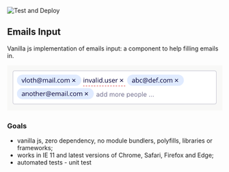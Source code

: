 ![Test and Deploy](https://github.com/vloth/emails-input/workflows/Test%20and%20Deploy/badge.svg)

## Emails Input
Vanilla js implementation of emails input: a component to help filling emails in.

![screenshot](docs/print.png)

### Goals
- vanilla js, zero dependency, no module bundlers, polyfills, libraries or frameworks;
- works in IE 11 and latest versions of Chrome, Safari, Firefox and Edge;
- automated tests - unit test
